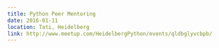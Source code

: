 ```yaml
---
title: Python Peer Mentoring
date: 2016-01-11
location: Tati, Heidelberg
link: http://www.meetup.com/HeidelbergPython/events/qldbglyvcbpb/
---
```


